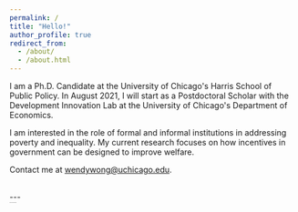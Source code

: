 ```yaml
---
permalink: /
title: "Hello!"
author_profile: true
redirect_from: 
  - /about/
  - /about.html
---
```


I am a Ph.D. Candidate at the <a href="https://harris.uchicago.edu/" style="text-decoration: none">University of Chicago's Harris School of Public Policy</a>. In August 2021, I will start as a Postdoctoral Scholar with the Development Innovation Lab at the <a href="https://economics.uchicago.edu/" style="text-decoration: none">University of Chicago's Department of Economics</a>. 

I am interested in the role of formal and informal institutions in addressing poverty and inequality. My current research focuses on how incentives in government can be designed to improve welfare.


Contact me at <a href="mailto:wendywong@uchicago.edu" style="text-decoration: none">wendywong@uchicago.edu</a>.


<br>
---

<link rel="stylesheet"
  href="https://fonts.googleapis.com/css?family=Petit+Formal+Script">

<p style = "font-family:'Petit Formal Script'; font-size:1px">Photo credit: <a href="https://www.michellekanaar.com/index" style="text-decoration: none">Michelle Kanaar</a></p>
